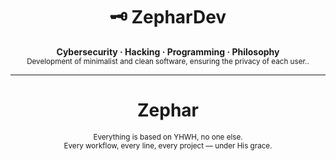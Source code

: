 <h1 align="center">🗝️ ZepharDev</h1>

<p align="center">
  <b>Cybersecurity · Hacking · Programming · Philosophy</b><br>
  <sub>Development of minimalist and clean software, ensuring the privacy of each user..</sub>
</p>

---

<h1 align="center">Zephar</h1>


<p align="center">
  <sub>Everything is based on YHWH, no one else.<br>
  Every workflow, every line, every project — under His grace.</sub>
</p>
